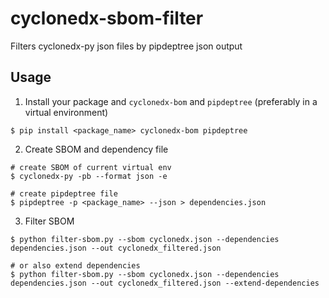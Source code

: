 # cyclonedx-sbom-filter
Filters cyclonedx-py json files by pipdeptree json output

## Usage

1. Install your package and `cyclonedx-bom` and `pipdeptree` (preferably in a virtual environment)

```shell
$ pip install <package_name> cyclonedx-bom pipdeptree
```

2. Create SBOM and dependency file

```shell
# create SBOM of current virtual env
$ cyclonedx-py -pb --format json -e

# create pipdeptree file
$ pipdeptree -p <package_name> --json > dependencies.json
```

3. Filter SBOM
```shell
$ python filter-sbom.py --sbom cyclonedx.json --dependencies dependencies.json --out cyclonedx_filtered.json

# or also extend dependencies
$ python filter-sbom.py --sbom cyclonedx.json --dependencies dependencies.json --out cyclonedx_filtered.json --extend-dependencies
```
